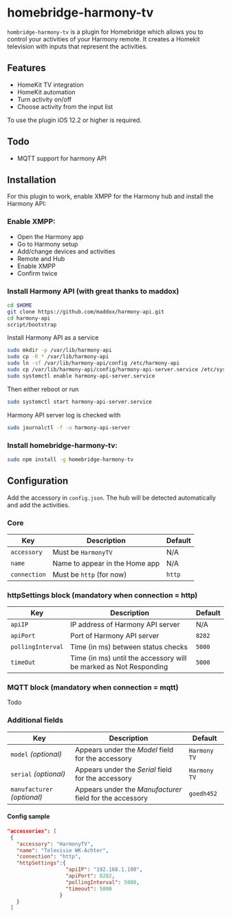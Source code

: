 # homebridge-harmony-tv

`hombridge-harmony-tv` is a plugin for Homebridge which allows you to control your activities of your Harmony remote. It creates a Homekit television with inputs that represent the activities.

## Features
* HomeKit TV integration
* HomeKit automation
* Turn activity on/off
* Choose activity from the input list

To use the plugin iOS 12.2 or higher is required.

## Todo
* MQTT support for harmony API

## Installation

For this plugin to work, enable XMPP for the Harmony hub and install the Harmony API:

### Enable XMPP:
* Open the Harmony app
* Go to Harmony setup
* Add/change devices and activities
* Remote and Hub
* Enable XMPP
* Confirm twice

### Install Harmony API (with great thanks to maddox)
```sh
cd $HOME
git clone https://github.com/maddox/harmony-api.git
cd harmony-api
script/bootstrap
```
Install Harmony API as a service
```sh
sudo mkdir -p /var/lib/harmony-api
sudo cp -R * /var/lib/harmony-api
sudo ln -sf /var/lib/harmony-api/config /etc/harmony-api
sudo cp /var/lib/harmony-api/config/harmony-api-server.service /etc/systemd/system/
sudo systemctl enable harmony-api-server.service
```

Then either reboot or run
```sh
sudo systemctl start harmony-api-server.service
```

Harmony API server log is checked with
```sh
sudo journalctl -f -u harmony-api-server
```

### Install homebridge-harmony-tv:
```sh
sudo npm install -g homebridge-harmony-tv
```

## Configuration

Add the accessory in `config.json`. The hub will be detected automatically and add the activities.

### Core
| Key | Description | Default |
| --- | --- | --- |
| `accessory` | Must be `HarmonyTV` | N/A |
| `name` | Name to appear in the Home app | N/A |
| `connection` | Must be `http` (for now) | `http` |

### httpSettings block (mandatory when connection = http)
| Key | Description | Default |
| --- | --- | --- |
| `apiIP` | IP address of Harmony API server | N/A |
| `apiPort` | Port of Harmony API server | `8282` |
| `pollingInterval` | Time (in ms) between status checks | `5000` |
| `timeOut` | Time (in ms) until the accessory will be marked as Not Responding | `5000` |

### MQTT block (mandatory when connection = mqtt)
Todo

### Additional fields
| Key | Description | Default |
| --- | --- | --- |
| `model` _(optional)_ | Appears under the _Model_ field for the accessory | `Harmony TV` |
| `serial` _(optional)_ | Appears under the _Serial_ field for the accessory | `Harmony TV` |
| `manufacturer` _(optional)_ | Appears under the _Manufacturer_ field for the accessory | `goedh452` |

#### Config sample

 ```json
"accessories": [
  {
    "accessory": "HarmonyTV",
    "name": "Televisie WK-Achter",
    "connection": "http",
    "httpSettings":{
                    "apiIP": "192.168.1.100",
                    "apiPort": 8282,
                    "pollingInterval": 5000,
                    "timeout": 5000
                  }
    }
  ]
```
